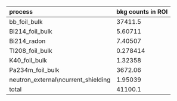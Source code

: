 | **process**                           | **bkg counts in ROI** |
|:--------------------------------------|:----------------------|
| bb\_foil\_bulk                        | 37411.5               |
| Bi214\_foil\_bulk                     | 5.60711               |
| Bi214\_radon                          | 7.40507               |
| Tl208\_foil\_bulk                     | 0.278414              |
| K40\_foil\_bulk                       | 1.32358               |
| Pa234m\_foil\_bulk                    | 3672.06               |
| neutron\_external\ncurrent\_shielding | 1.95039               |
| total                                 | 41100.1               |
